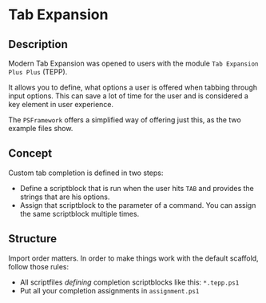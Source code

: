 ﻿# Tab Expansion

## Description

Modern Tab Expansion was opened to users with the module `Tab Expansion Plus Plus` (TEPP).

It allows you to define, what options a user is offered when tabbing through input options. This can save a lot of time for the user and is considered a key element in user experience.

The `PSFramework` offers a simplified way of offering just this, as the two example files show.

## Concept

Custom tab completion is defined in two steps:

- Define a scriptblock that is run when the user hits `TAB` and provides the strings that are his options.
- Assign that scriptblock to the parameter of a command. You can assign the same scriptblock multiple times.

## Structure

Import order matters. In order to make things work with the default scaffold, follow those rules:

- All scriptfiles _defining_ completion scriptblocks like this: `*.tepp.ps1`
- Put all your completion assignments in `assignment.ps1`
